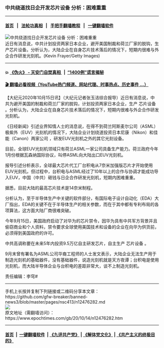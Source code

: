 ### 中共绕道找日企开发芯片设备 分析：困难重重
------------------------

#### [首页](https://github.com/gfw-breaker/banned-news3/blob/master/README.md) &nbsp;&nbsp;|&nbsp;&nbsp; [法轮功真相](https://github.com/begood0513/basic/blob/master/README.md)  &nbsp;&nbsp;|&nbsp;&nbsp; [手把手翻墙教程](https://github.com/gfw-breaker/guides/wiki)  &nbsp;&nbsp;|&nbsp;&nbsp; [一键翻墙软件](https://github.com/gfw-breaker/nogfw/blob/master/README.md)  



<div><img alt="中共绕道找日企开发芯片设备 分析：困难重重" class="attachment-djy_600_400 size-djy_600_400 wp-post-image" src="https://i.epochtimes.com/assets/uploads/2020/09/GettyImages-1142487738-600x400.jpg"/>
<div class="caption">
 近日有消息说，中共计划投资两家日本企业，避开美国制裁和荷兰厂家的脱钩，生产芯片设备。分析认为，大陆企业在自身芯片技术落后的情况下，短期内很难与外企合作研发光刻机。(Kevin Frayer/Getty Images)
</div></div><hr/>

#### 💥 [《伪火》 - 天安门自焚真相 ](http://158.247.195.190:10000/videos/blog/weihuo.html)&nbsp; |&nbsp; [“1400例”谎言揭秘  ](http://158.247.195.190:10000/videos/blog/jiexi1400.html)

#### [ 🎬  翻墙必看视频（YouTube热门频道、网站代理、时事热点、历史事件 ...）](https://github.com/gfw-breaker/links/blob/master/banned.md)

<div><p>
 【大纪元2020年10月15日讯】（大纪元记者张玉洁综合报导）近日有消息说，中共为避开美国的制裁和荷兰厂家的脱钩，计划投资两家日本企业，生产
 <ok href="https://www.epochtimes.com/gb/tag/%E8%8A%AF%E7%89%87%E8%AE%BE%E5%A4%87.html">
  芯片设备
 </ok>
 。分析认为，大陆企业在自身芯片技术落后的情况下，短期内很难与外企合作研发光刻机。
</p>
<p>
 《日经新闻》引述业界知情人士的消息说，在得不到荷兰阿斯麦尔公司（ASML）极紫外（EUV）光刻机的情况下，大陆企业计划绕道投资日本尼康（Nikon）和佳能（Canon）两家公司 ，研发EUV光刻机之外的其它光刻设备。
</p>
<p>
 目前，全球EUV光刻机领域只有荷兰ASML一家公司具备生产能力。荷兰政府今年1月份根据瓦森纳国际协议，叫停ASML向大陆出口EUV光刻机。
</p>
<p>
 报导引述分析表示，全球最大芯片代工厂台积电从7奈米加强版芯片才开始使用EUV光刻机，但过程中，台积电与ASML经过了10年以上的合作与协调才能成功导入EUV，中国（中共）砸钱与日企合作研发光刻机，短期内困难重重。
</p>
<p>
 据悉，目前大陆的最高芯片技术是14奈米制程。
</p>
<p>
 分析认为，至于半导体生产中关键的软件部分，有国际电子设计自动化（EDA）大厂指出，EDA的关键不在于半导体生产的相关参数，而在于其中都有专利布局的各项算法，这方面大陆厂商很难突破。
</p>
<p>
 今年9月15日，美国政府启动了对华为的芯片禁令，因华为具有中共军方背景并且偷窃商业和个人资料，禁令要求全球使用美国技术和设备的企业在向华为供货前，必须得到美国政府的许可。
</p>
<p>
 中共高调称要在未来5年内投资9.5万亿自主研发芯片，自主生产
 <ok href="https://www.epochtimes.com/gb/tag/%E8%8A%AF%E7%89%87%E8%AE%BE%E5%A4%87.html">
  芯片设备
 </ok>
 。
</p>
<p>
 9月末曾有署名为ASML公司华裔工程师的人士发文表示，大陆企业无法生产用于制造光刻机的基础器件，没有基础器件，说造光刻机就是天方夜谭；台积电是使用光刻机，而大陆半导体企业与台积电的差距非常大，谈不上制造光刻机。
</p>
<p>
 责任编辑：李穹#
</p>
</div>
<hr/>
手机上长按并复制下列链接或二维码分享本文章：<br/>
https://github.com/gfw-breaker/banned-news3/blob/master/pages/nsc413/n12476282.md <br/>
<a href='https://github.com/gfw-breaker/banned-news3/blob/master/pages/nsc413/n12476282.md'><img src='https://github.com/gfw-breaker/banned-news3/blob/master/pages/nsc413/n12476282.md.png'/></a> <br/>
原文地址（需翻墙访问）：https://www.epochtimes.com/gb/20/10/14/n12476282.htm


------------------------
#### [首页](https://github.com/gfw-breaker/banned-news3/blob/master/README.md) &nbsp;|&nbsp; [一键翻墙软件](https://github.com/gfw-breaker/nogfw/blob/master/README.md) &nbsp;| [《九评共产党》](https://github.com/gfw-breaker/9ping.md/blob/master/README.md#九评之一评共产党是什么) | [《解体党文化》](https://github.com/gfw-breaker/jtdwh.md/blob/master/README.md) | [《共产主义的终极目的》](https://github.com/gfw-breaker/gczydzjmd.md/blob/master/README.md)


<img src='http://gfw-breaker.win/banned-news3/pages/nsc413/n12476282.md' width='0px' height='0px'/>